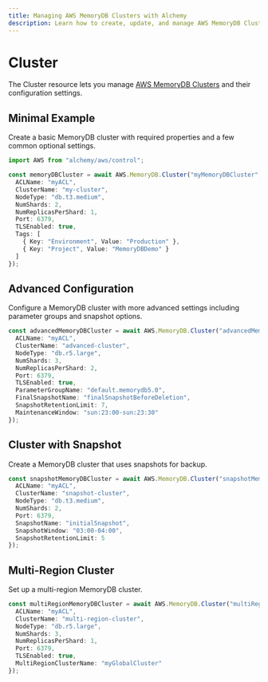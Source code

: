 ```yaml
---
title: Managing AWS MemoryDB Clusters with Alchemy
description: Learn how to create, update, and manage AWS MemoryDB Clusters using Alchemy Cloud Control.
---
```


# Cluster

The Cluster resource lets you manage [AWS MemoryDB Clusters](https://docs.aws.amazon.com/memorydb/latest/userguide/) and their configuration settings.

## Minimal Example

Create a basic MemoryDB cluster with required properties and a few common optional settings.

```ts
import AWS from "alchemy/aws/control";

const memoryDBCluster = await AWS.MemoryDB.Cluster("myMemoryDBCluster", {
  ACLName: "myACL",
  ClusterName: "my-cluster",
  NodeType: "db.t3.medium",
  NumShards: 2,
  NumReplicasPerShard: 1,
  Port: 6379,
  TLSEnabled: true,
  Tags: [
    { Key: "Environment", Value: "Production" },
    { Key: "Project", Value: "MemoryDBDemo" }
  ]
});
```

## Advanced Configuration

Configure a MemoryDB cluster with more advanced settings including parameter groups and snapshot options.

```ts
const advancedMemoryDBCluster = await AWS.MemoryDB.Cluster("advancedMemoryDBCluster", {
  ACLName: "myACL",
  ClusterName: "advanced-cluster",
  NodeType: "db.r5.large",
  NumShards: 3,
  NumReplicasPerShard: 2,
  Port: 6379,
  TLSEnabled: true,
  ParameterGroupName: "default.memorydb5.0",
  FinalSnapshotName: "finalSnapshotBeforeDeletion",
  SnapshotRetentionLimit: 7,
  MaintenanceWindow: "sun:23:00-sun:23:30"
});
```

## Cluster with Snapshot

Create a MemoryDB cluster that uses snapshots for backup.

```ts
const snapshotMemoryDBCluster = await AWS.MemoryDB.Cluster("snapshotMemoryDBCluster", {
  ACLName: "myACL",
  ClusterName: "snapshot-cluster",
  NodeType: "db.t3.medium",
  NumShards: 2,
  Port: 6379,
  SnapshotName: "initialSnapshot",
  SnapshotWindow: "03:00-04:00",
  SnapshotRetentionLimit: 5
});
```

## Multi-Region Cluster

Set up a multi-region MemoryDB cluster.

```ts
const multiRegionMemoryDBCluster = await AWS.MemoryDB.Cluster("multiRegionMemoryDBCluster", {
  ACLName: "myACL",
  ClusterName: "multi-region-cluster",
  NodeType: "db.r5.large",
  NumShards: 3,
  NumReplicasPerShard: 1,
  Port: 6379,
  TLSEnabled: true,
  MultiRegionClusterName: "myGlobalCluster"
});
```